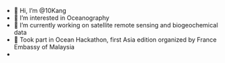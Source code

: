 - 👋 Hi, I’m @10Kang
- 👀 I’m interested in Oceanography 
- 🌱 I’m currently working on satellite remote sensing and biogeochemical data
- 🌱 Took part in Ocean Hackathon, first Asia edition organized by France Embassy of Malaysia
- 
<!---
10Kang/10Kang is a ✨ special ✨ repository because its `README.md` (this file) appears on your GitHub profile.
You can click the Preview link to take a look at your changes.
--->
